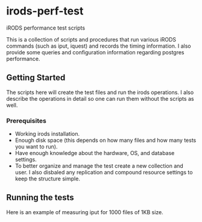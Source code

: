 # irods-perf-test
iRODS performance test scripts

This is a collection of scripts and procedures that run various iRODS commands (such as iput, iquest) and records the timing information. I also provide some queries and configuration information regarding postgres performance. 

## Getting Started
The scripts here will create the test files and run the irods operations. I also describe the operations in detail so one can run them without the scripts as well. 


### Prerequisites
* Working irods installation. 
* Enough disk space (this depends on how many files and how many tests you want to run). 
* Have enough knowledge about the hardware, OS, and database settings. 
* To better organize and manage the test create a new collection and user. I also disbaled any replication and compound resource settings to keep the structure simple. 


## Running the tests

Here is an example of measuring iput for 1000 files of 1KB size. 

```

```
